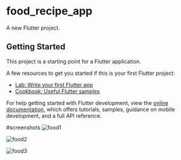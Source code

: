 # food_recipe_app

A new Flutter project.

## Getting Started

This project is a starting point for a Flutter application.

A few resources to get you started if this is your first Flutter project:

- [Lab: Write your first Flutter app](https://docs.flutter.dev/get-started/codelab)
- [Cookbook: Useful Flutter samples](https://docs.flutter.dev/cookbook)

For help getting started with Flutter development, view the
[online documentation](https://docs.flutter.dev/), which offers tutorials,
samples, guidance on mobile development, and a full API reference.

#screenshots
![food1](https://github.com/user-attachments/assets/daeaae8b-b6af-4a9b-afde-5be50c6526d4)

![food2](https://github.com/user-attachments/assets/cd0bc240-61b3-477c-a674-05f758d31e50)

![food3](https://github.com/user-attachments/assets/6b440960-11b4-4193-bd84-1d7eab7e1756)
